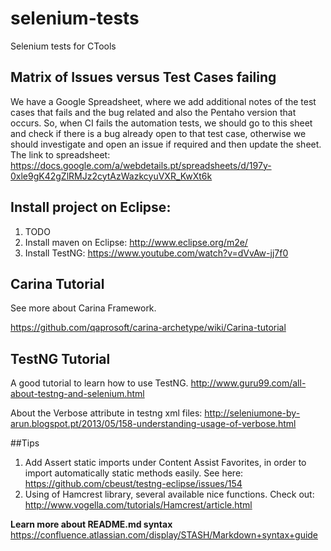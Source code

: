 selenium-tests
==============

Selenium tests for CTools

## Matrix of Issues versus Test Cases failing
We have a Google Spreadsheet, where we add additional notes of the test cases that fails and the bug related and also the Pentaho version that occurs.
So, when CI fails the automation tests, we should go to this sheet and check if there is a bug already open to that test case, otherwise we should investigate and open an issue if required and then update the sheet.
The link to spreadsheet: https://docs.google.com/a/webdetails.pt/spreadsheets/d/197y-0xle9gK42gZlRMJz2cytAzWazkcyuVXR_KwXt6k

## Install project on Eclipse:
1. TODO
2. Install maven on Eclipse: http://www.eclipse.org/m2e/
3. Install TestNG: https://www.youtube.com/watch?v=dVvAw-jj7f0


## Carina Tutorial
See more about Carina Framework.

https://github.com/qaprosoft/carina-archetype/wiki/Carina-tutorial

## TestNG Tutorial
A good tutorial to learn how to use TestNG.
http://www.guru99.com/all-about-testng-and-selenium.html

About the Verbose attribute in testng xml files:
http://seleniumone-by-arun.blogspot.pt/2013/05/158-understanding-usage-of-verbose.html

##Tips
1. Add Assert static imports under Content Assist Favorites, in order to import automatically static methods easily. See here: https://github.com/cbeust/testng-eclipse/issues/154
2. Using of Hamcrest library, several available nice functions. Check out: http://www.vogella.com/tutorials/Hamcrest/article.html

**Learn more about README.md syntax**
https://confluence.atlassian.com/display/STASH/Markdown+syntax+guide